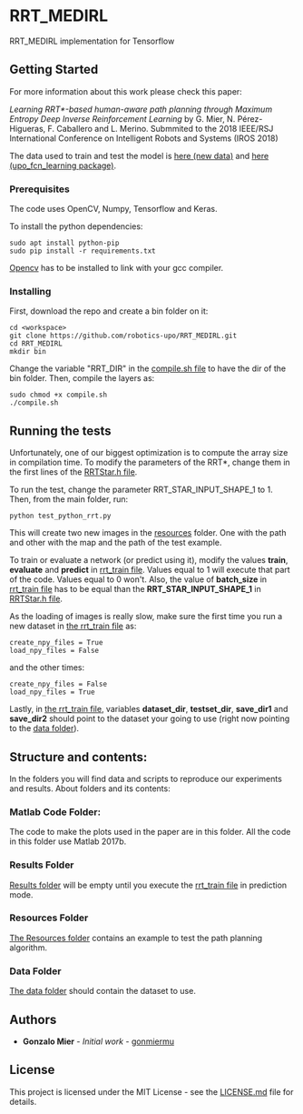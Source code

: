 # RRT_MEDIRL
RRT_MEDIRL implementation for Tensorflow

## Getting Started

For more information about this work please check this paper: 

*Learning RRT\*-based human-aware path planning through Maximum Entropy Deep Inverse Reinforcement Learning* by G. Mier, N. Pérez-Higueras, F. Caballero and L. Merino. Submmited to the 2018 IEEE/RSJ International Conference on Intelligent Robots and Systems (IROS 2018) 


The data used to train and test the model is [here (new data)](http://robotics.upo.es/datasets/irlrrt/) and [here (upo_fcn_learning package)](https://github.com/robotics-upo/upo_fcn_learning/tree/master/data). 

### Prerequisites

The code uses OpenCV, Numpy, Tensorflow and Keras.

To install the python dependencies:
```
sudo apt install python-pip
sudo pip install -r requirements.txt
```

[Opencv](https://docs.opencv.org/trunk/d7/d9f/tutorial_linux_install.html) has to be installed to link with your gcc compiler.

### Installing

First, download the repo and create a bin folder on it:

```
cd <workspace>
git clone https://github.com/robotics-upo/RRT_MEDIRL.git
cd RRT_MEDIRL
mkdir bin
```

Change the variable "RRT_DIR" in the [compile.sh file](compile.sh) to have the dir of the bin folder. Then, compile the layers as:

```
sudo chmod +x compile.sh
./compile.sh
```

## Running the tests

Unfortunately, one of our biggest optimization is to compute the array size in compilation time.
To modify the parameters of the RRT*, change them in the first lines of the [RRTStar.h file](include/RRTStar.h).

To run the test, change the parameter RRT_STAR_INPUT_SHAPE_1 to 1. Then, from the main folder, run:
```
python test_python_rrt.py
```
This will create two new images in the [resources](resources) folder. One with the path and other with the map and the path of the test example.

To train or evaluate a network (or predict using it), modify the values **train**, **evaluate** and **predict** in [rrt_train file](rrt_train.py). Values equal to 1 will execute that part of the code. Values equal to 0 won't.
Also, the value of **batch_size** in [rrt_train file](rrt_train.py) has to be equal than the **RRT_STAR_INPUT_SHAPE_1** in [RRTStar.h file](include/RRTStar.h).

As the loading of images is really slow, make sure the first time you run a new dataset in [the rrt_train file](rrt_train.py) as:

```
create_npy_files = True
load_npy_files = False
```

and the other times:

```
create_npy_files = False
load_npy_files = True
```

Lastly, in [the rrt_train file](rrt_train.py), variables **dataset_dir**, **testset_dir**, **save_dir1** and **save_dir2** should point to the dataset your going to use (right now pointing to the [data folder](data)).


## Structure and contents:
In the folders you will find data and scripts to reproduce our experiments and results. About folders and its contents:

### Matlab Code Folder:
The code to make the plots used in the paper are in this folder. All the code in this folder use Matlab 2017b.

### Results Folder

[Results folder](result) will be empty until you execute the [rrt_train file](rrt_train.py) in prediction mode.

### Resources Folder

[The Resources folder](resources) contains an example to test the path planning algorithm.

### Data Folder

[The data folder](data) should contain the dataset to use.


## Authors

* **Gonzalo Mier** - *Initial work* - [gonmiermu](https://github.com/gonmiermu)


## License

This project is licensed under the MIT License - see the [LICENSE.md](LICENSE.md) file for details.
